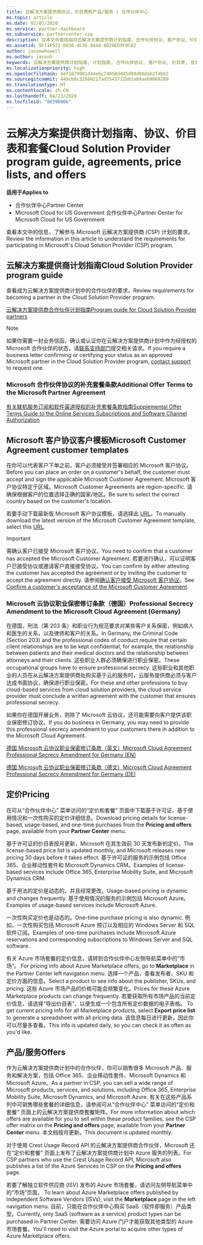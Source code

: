 ```yaml
---
title: 云解决方案提供商协议、价目表和产品/服务 | 合作伙伴中心
ms.topic: article
ms.date: 02/03/2020
ms.service: partner-dashboard
ms.subservice: partnercenter-csp
description: 在本文中查找指向云解决方案提供商计划指南、合作伙伴协议、客户协议、价目表和套餐的链接。
ms.assetid: 9F11F571-D036-4C36-8440-8D20ED9F0CD2
author: jasonwhowell
ms.author: jasonh
keywords: 云解决方案提供商计划指南, 计划指南, 合作伙伴协议, 客户协议, 价目表, 优惠
ms.localizationpriority: high
ms.openlocfilehash: 8df1879901d44e6c74058dd45d99d00dab2f4bb2
ms.sourcegitcommit: 449cb8c32880217ad7543712b02a84ae69869289
ms.translationtype: HT
ms.contentlocale: zh-CN
ms.lasthandoff: 04/23/2020
ms.locfileid: "80390006"
---
```

# <a name="cloud-solution-provider-program-guide-agreements-price-lists-and-offers"></a><span data-ttu-id="46aca-104">云解决方案提供商计划指南、协议、价目表和套餐</span><span class="sxs-lookup"><span data-stu-id="46aca-104">Cloud Solution Provider program guide, agreements, price lists, and offers</span></span>

<span data-ttu-id="46aca-105">**适用于**</span><span class="sxs-lookup"><span data-stu-id="46aca-105">**Applies to**</span></span>

-  <span data-ttu-id="46aca-106">合作伙伴中心</span><span class="sxs-lookup"><span data-stu-id="46aca-106">Partner Center</span></span>
-  <span data-ttu-id="46aca-107">Microsoft Cloud for US Government 合作伙伴中心</span><span class="sxs-lookup"><span data-stu-id="46aca-107">Partner Center for Microsoft Cloud for US Government</span></span>


<span data-ttu-id="46aca-108">查看本文中的信息，了解参与 Microsoft 云解决方案提供商 (CSP) 计划的要求。</span><span class="sxs-lookup"><span data-stu-id="46aca-108">Review the information in this article to understand the requirements for participating in Microsoft's Cloud Solution Provider (CSP) program.</span></span>

## <a name="cloud-solution-provider-program-guide"></a><span data-ttu-id="46aca-109">云解决方案提供商计划指南</span><span class="sxs-lookup"><span data-stu-id="46aca-109">Cloud Solution Provider program guide</span></span>

<span data-ttu-id="46aca-110">查看成为云解决方案提供商计划中的合作伙伴的要求。</span><span class="sxs-lookup"><span data-stu-id="46aca-110">Review requirements for becoming a partner in the Cloud Solution Provider program.</span></span>

[<span data-ttu-id="46aca-111">云解决方案提供商合作伙伴计划指南</span><span class="sxs-lookup"><span data-stu-id="46aca-111">Program guide for Cloud Solution Provider partners</span></span>](https://go.microsoft.com/fwlink/p/?LinkId=617100)

>[!Note]
><span data-ttu-id="46aca-112">如果你需要一封业务信函，确认或认证你在云解决方案提供商计划中作为经授权的 Microsoft 合作伙伴的状态，请[联系支持部门](https://partner.microsoft.com/pcv/servicerequests/create)提交相关请求。</span><span class="sxs-lookup"><span data-stu-id="46aca-112">If you require a business letter confirming or certifying your status as an approved Microsoft partner in the Cloud Solution Provider program, [contact support](https://partner.microsoft.com/pcv/servicerequests/create) to request one.</span></span>

### <a name="additional-offer-terms-to-the-microsoft-partner-agreement"></a><span data-ttu-id="46aca-113">Microsoft 合作伙伴协议的补充套餐条款</span><span class="sxs-lookup"><span data-stu-id="46aca-113">Additional Offer Terms to the Microsoft Partner Agreement</span></span>

[<span data-ttu-id="46aca-114">有关联机服务订阅和软件渠道授权的补充套餐条款指南</span><span class="sxs-lookup"><span data-stu-id="46aca-114">Supplemental Offer Terms Guide to the Online Services Subscriptions and Software Channel Authorization</span></span>](https://query.prod.cms.rt.microsoft.com/cms/api/am/binary/RE3NOo7)

## <a name="microsoft-customer-agreement-customer-templates"></a><span data-ttu-id="46aca-115">Microsoft 客户协议客户模板</span><span class="sxs-lookup"><span data-stu-id="46aca-115">Microsoft Customer Agreement customer templates</span></span>

<span data-ttu-id="46aca-116">在你可以代表客户下单之前，客户必须接受并签署相应的 Microsoft 客户协议。</span><span class="sxs-lookup"><span data-stu-id="46aca-116">Before you can place an order on a customer's behalf, the customer must accept and sign the applicable Microsoft Customer Agreement.</span></span> <span data-ttu-id="46aca-117">Microsoft 客户协议特定于区域。</span><span class="sxs-lookup"><span data-stu-id="46aca-117">Microsoft Customer Agreements are region-specific.</span></span> <span data-ttu-id="46aca-118">请确保根据客户的位置选择正确的国家/地区。</span><span class="sxs-lookup"><span data-stu-id="46aca-118">Be sure to select the correct country based on the customer's location.</span></span>

<span data-ttu-id="46aca-119">若要手动下载最新版 Microsoft 客户协议模板，请选择此 [URL](https://aka.ms/customeragreement)。</span><span class="sxs-lookup"><span data-stu-id="46aca-119">To manually download the latest version of the Microsoft Customer Agreement template, select this [URL](https://aka.ms/customeragreement).</span></span>

>[!IMPORTANT]
><span data-ttu-id="46aca-120">需确认客户已接受 Microsoft 客户协议。</span><span class="sxs-lookup"><span data-stu-id="46aca-120">You need to confirm that a customer has accepted the Microsoft Customer Agreement.</span></span> <span data-ttu-id="46aca-121">若要进行确认，可以证明客户已接受协议或邀请客户直接接受协议。</span><span class="sxs-lookup"><span data-stu-id="46aca-121">You can confirm by either attesting the customer has accepted the agreement or by inviting the customer to accept the agreement directly.</span></span> <span data-ttu-id="46aca-122">请参阅[确认客户接受 Microsoft 客户协议](confirm-customer-agreement.md)。</span><span class="sxs-lookup"><span data-stu-id="46aca-122">See [Confirm a customer's acceptance of the Microsoft Customer Agreement](confirm-customer-agreement.md).</span></span>

### <a name="professional-secrecy-amendment-to-the-microsoft-cloud-agreement-germany"></a><span data-ttu-id="46aca-123">Microsoft 云协议职业保密修订条款（德国）</span><span class="sxs-lookup"><span data-stu-id="46aca-123">Professional Secrecy Amendment to the Microsoft Cloud Agreement (Germany)</span></span>

<span data-ttu-id="46aca-124">在德国，刑法（第 203 条）和职业行为规范要求对某些客户关系保密，例如病人和医生的关系，以及律师和客户的关系。</span><span class="sxs-lookup"><span data-stu-id="46aca-124">In Germany, the Criminal Code (Section 203) and the professional codes of conduct require that certain client relationships are to be kept confidential, for example, the relationship between patients and their medical doctors and the relationship between attorneys and their clients.</span></span> <span data-ttu-id="46aca-125">这些职业人群必须确保进行职业保密。</span><span class="sxs-lookup"><span data-stu-id="46aca-125">These occupational groups have to ensure professional secrecy.</span></span> <span data-ttu-id="46aca-126">这些职业和其他职业的人员在从云解决方案提供商处购买基于云的服务时，云服务提供商必须与客户达成书面协议，确保进行职业保密。</span><span class="sxs-lookup"><span data-stu-id="46aca-126">For these and other professions to buy cloud-based services from cloud solution providers, the cloud service provider must conclude a written agreement with the customer that ensures professional secrecy.</span></span>

<span data-ttu-id="46aca-127">如果你在德国开展业务，则除了 Microsoft 云协议，还可能需要向客户提供该职业保密修订协议。</span><span class="sxs-lookup"><span data-stu-id="46aca-127">If you do business in Germany, you may need to provide this professional secrecy amendment to your customers there in addition to the Microsoft Cloud Agreement.</span></span>

[<span data-ttu-id="46aca-128">德国 Microsoft 云协议职业保密修订条款（英文）</span><span class="sxs-lookup"><span data-stu-id="46aca-128">Microsoft Cloud Agreement Professional Secrecy Amendment for Germany (EN)</span></span>](https://go.microsoft.com/fwlink/?linkid=2030827&clcid=0x409)

[<span data-ttu-id="46aca-129">德国 Microsoft 云协议职业保密修订条款（德文）</span><span class="sxs-lookup"><span data-stu-id="46aca-129">Microsoft Cloud Agreement Professional Secrecy Amendment for Germany (DE)</span></span>](https://go.microsoft.com/fwlink/?linkid=2030827&clcid=0x407)

## <a name="pricing"></a><span data-ttu-id="46aca-130">定价</span><span class="sxs-lookup"><span data-stu-id="46aca-130">Pricing</span></span>

<span data-ttu-id="46aca-131">在可从“合作伙伴中心”  菜单访问的“定价和套餐”  页面中下载基于许可证、基于使用情况和一次性购买的定价详细信息。</span><span class="sxs-lookup"><span data-stu-id="46aca-131">Download pricing details for license-based, usage-based, and one-time purchases from the **Pricing and offers** page, available from your **Partner Center** menu.</span></span>

<span data-ttu-id="46aca-132">基于许可证的价目表按月更新，Microsoft 在其生效前 30 天发布新的定价。</span><span class="sxs-lookup"><span data-stu-id="46aca-132">The license-based price list is updated monthly, and Microsoft releases new pricing 30 days before it takes effect.</span></span> <span data-ttu-id="46aca-133">基于许可证的服务的示例包括 Office 365、企业移动性套件和 Microsoft Dynamics CRM。</span><span class="sxs-lookup"><span data-stu-id="46aca-133">Examples of license-based services include Office 365, Enterprise Mobility Suite, and Microsoft Dynamics CRM.</span></span> 

<span data-ttu-id="46aca-134">基于用法的定价是动态的，并且经常更改。</span><span class="sxs-lookup"><span data-stu-id="46aca-134">Usage-based pricing is dynamic and changes frequently.</span></span> <span data-ttu-id="46aca-135">基于使用情况的服务的示例包括 Microsoft Azure。</span><span class="sxs-lookup"><span data-stu-id="46aca-135">Examples of usage-based services include Microsoft Azure.</span></span>

<span data-ttu-id="46aca-136">一次性购买定价也是动态的。</span><span class="sxs-lookup"><span data-stu-id="46aca-136">One-time purchase pricing is also dynamic.</span></span> <span data-ttu-id="46aca-137">例如，一次性购买包括 Microsoft Azure 预订以及相应的 Windows Server 和 SQL 软件订阅。</span><span class="sxs-lookup"><span data-stu-id="46aca-137">Examples of one-time purchases include Microsoft Azure reservations and corresponding subscriptions to Windows Server and SQL software.</span></span>

<span data-ttu-id="46aca-138">有关 Azure 市场套餐的定价信息，请转到合作伙伴中心左侧导航菜单中的“市场”。 </span><span class="sxs-lookup"><span data-stu-id="46aca-138">For pricing info about Azure Marketplace offers, go to **Marketplace** in the Partner Center left navigation menu.</span></span> <span data-ttu-id="46aca-139">选择一个产品，查看发布者、SKU 和定价方面的信息。</span><span class="sxs-lookup"><span data-stu-id="46aca-139">Select a product to see info about the publisher, SKUs, and pricing.</span></span> <span data-ttu-id="46aca-140">这些 Azure 市场产品的价格可能会频繁变化。</span><span class="sxs-lookup"><span data-stu-id="46aca-140">Prices for these Azure Marketplace products can change frequently.</span></span> <span data-ttu-id="46aca-141">若要获取所有市场产品的当前定价信息，请选择“导出价目表”，以便生成一个包含所有定价数据的电子表格。 </span><span class="sxs-lookup"><span data-stu-id="46aca-141">To get current pricing info for all Marketplace products, select **Export price list** to generate a spreadsheet with all pricing data.</span></span> <span data-ttu-id="46aca-142">该信息每日进行更新，因此你可以尽量多查看。</span><span class="sxs-lookup"><span data-stu-id="46aca-142">This info is updated daily, so you can check it as often as you'd like.</span></span>

## <a name="offers"></a><span data-ttu-id="46aca-143">产品/服务</span><span class="sxs-lookup"><span data-stu-id="46aca-143">Offers</span></span>

<span data-ttu-id="46aca-144">作为云解决方案提供商计划中的合作伙伴，你可以销售很多 Microsoft 产品、服务和解决方案，包括 Office 365、企业移动性套件、Microsoft Dynamics 和 Microsoft Azure。</span><span class="sxs-lookup"><span data-stu-id="46aca-144">As a partner in CSP, you can sell a wide range of Microsoft products, services, and solutions, including Office 365, Enterprise Mobility Suite, Microsoft Dynamics, and Microsoft Azure.</span></span> <span data-ttu-id="46aca-145">有关在这些产品系列中可销售哪些套餐的详细信息，请参阅可从“合作伙伴中心”  菜单访问的“定价和套餐”  页面上的云解决方案提供商套餐矩阵。</span><span class="sxs-lookup"><span data-stu-id="46aca-145">For more information about which offers are available for you to sell within these product families, see the CSP offer matrix on the **Pricing and offers** page, available from your **Partner Center** menu.</span></span> <span data-ttu-id="46aca-146">本文档按月更新。</span><span class="sxs-lookup"><span data-stu-id="46aca-146">This document is updated monthly.</span></span>

<span data-ttu-id="46aca-147">对于使用 Crest Usage Record API 的云解决方案提供商合作伙伴，Microsoft 还在“定价和套餐”  页面上发布了云解决方案提供商计划中 Azure 服务的列表。</span><span class="sxs-lookup"><span data-stu-id="46aca-147">For CSP partners who use the Crest Usage Record API, Microsoft also publishes a list of the Azure Services in CSP on the **Pricing and offers** page.</span></span>

<span data-ttu-id="46aca-148">若要了解独立软件供应商  (ISV) 发布的 Azure 市场套餐，请访问左侧导航菜单中的“市场”页面。 </span><span class="sxs-lookup"><span data-stu-id="46aca-148">To learn about Azure Marketplace offers published by Independent Software Vendors  (ISVs), visit the **Marketplace** page in the left navigation menu.</span></span> <span data-ttu-id="46aca-149">目前，只能在合作伙伴中心购买 SaaS（软件即服务）产品类型。</span><span class="sxs-lookup"><span data-stu-id="46aca-149">Currently, only SaaS (software as a service) product types can be purchased in Partner Center.</span></span> <span data-ttu-id="46aca-150">需要访问 Azure 门户才能获取其他类型的 Azure 市场套餐。</span><span class="sxs-lookup"><span data-stu-id="46aca-150">You'll need to visit the Azure portal to acquire other types of Azure Marketplace offers.</span></span>
